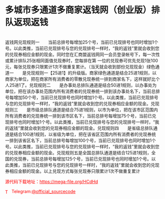 # 多城市多通道多商家返钱网（创业版）排队返现返钱

<br>返钱网兑现规则一　　当前总排号每增加25个号，当前已兑现排号也同时增加1个号。以此类推，当前已兑现排号与您的兑现排号一样时，“我的返钱”里就会收到您的兑现券相应金额的现金。同时您在汇商盟返钱网同一会员登录帐号下，每一次性或累计排队25张相同面值兑现券时，您每排在第 一位的兑现券可优先兑现1张100元，每张兑现券只限累计1次不做重复累计。（当天就会收到部份兑现现金）绿色通道一　　是兑现规则一【25进1】的升级版。商家绿色通道是结合25进1规则，以商家为单位，把在商家所有消费者的零散兑现券统一排到商家名下，这样就好比个人25进1了。兑现规则二　　是办事处总排队通道是结合50进1规则，以办事处为单位，把在该办事处范围内所有消费者的兑现券统一排到该办事处名下，当前总排号每增加50个号，当前已兑现排号也同时增加1个号。以此类推，当前已兑现排号与您的兑现排号一样时，“我的返钱”里就会收到您的兑现券相应金额的现金。兑现规则三　　是市级总排队通道是结合75进1规则，以市为单位，把在该市区范围内所有消费者的兑现券统一排到该市区名下，当前总排号每增加75个号，当前已兑现排号也同时增加1个号。以此类推，当前已兑现排号与您的兑现排号一样时，“我的返钱”里就会收到您的兑现券相应金额的现金。兑现规则四　　是省级总排队通道是结合100进1规则，以省级为单位，把在该省区范围内所有消费者的兑现券统一排到该省区名下，当前总排号每增加100个号，当前已兑现排号也同时增加1个号。以此类推，当前已兑现排号与您的兑现排号一样时，“我的返钱”里就会收到您的兑现券相应金额的现金。兑现规则五是全国总排队通道是结合125进1规则，全国的兑现券，当前总排号每增加125个号，当前已兑现排号也同时增加1个号。以此类推，当前已兑现排号与您的兑现排号一样时，“我的返钱”里就会收到您的兑现券相应金额的现金。以上兑现方式每张兑现券只限累计1次不做重复累计<br>


<p style="color: red;">源代码下载地址：<a href="https://mega-file.org/HCdHd" style="color: red;">https://mega-file.org/HCdHd</a></p><p style="color: red;"><img src="https://cdn-icons-png.flaticon.com/512/2111/2111646.png" alt="Telegram Icon" style="width: 16px; vertical-align: middle; margin-right: 5px;">Telegram:<a href="https://t.me/official_sourcecode" style="color: red;">@official_sourcecode</a></p>